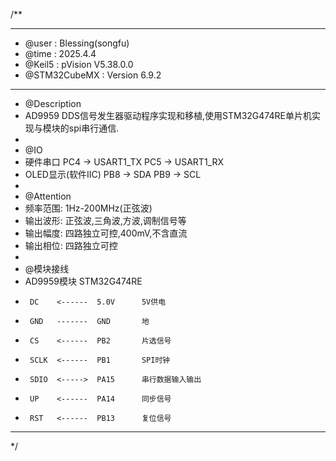 /**
  ******************************************************************************
  * @user           : Blessing(songfu)
  * @time           : 2025.4.4
  * @Keil5          : pVision V5.38.0.0
  * @STM32CubeMX    : Version 6.9.2
  ******************************************************************************
  * @Description
  * AD9959 DDS信号发生器驱动程序实现和移植,使用STM32G474RE单片机实现与模块的spi串行通信.
  *
  * @IO
  * 硬件串口            PC4 -> USART1_TX  PC5 -> USART1_RX
  * OLED显示(软件IIC)   PB8 -> SDA        PB9 -> SCL
  *
  * @Attention
  * 频率范围: 1Hz-200MHz(正弦波)
  * 输出波形: 正弦波,三角波,方波,调制信号等
  * 输出幅度: 四路独立可控,400mV,不含直流
  * 输出相位: 四路独立可控
  *
  * @模块接线
  * AD9959模块        STM32G474RE
  *      DC    <------  5.0V      5V供电
  *      GND   -------  GND       地
  *      CS    <------  PB2       片选信号
  *      SCLK  <------  PB1       SPI时钟
  *      SDIO  <----->  PA15      串行数据输入输出
  *      UP    <------  PA14      同步信号
  *      RST   <------  PB13      复位信号
  ******************************************************************************
  */
